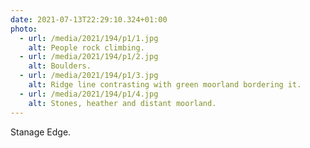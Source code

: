 ```yaml
---
date: 2021-07-13T22:29:10.324+01:00
photo:
  - url: /media/2021/194/p1/1.jpg
    alt: People rock climbing.
  - url: /media/2021/194/p1/2.jpg
    alt: Boulders.
  - url: /media/2021/194/p1/3.jpg
    alt: Ridge line contrasting with green moorland bordering it.
  - url: /media/2021/194/p1/4.jpg
    alt: Stones, heather and distant moorland.
---
```


Stanage Edge.
